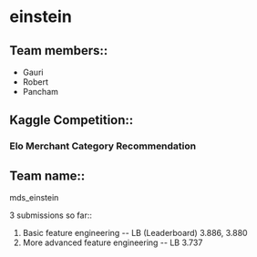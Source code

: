 # einstein

## Team members::
* Gauri
* Robert
* Pancham

## Kaggle Competition::
### Elo Merchant Category Recommendation 

## Team name::
mds_einstein

3 submissions so far::

1. Basic feature engineering -- LB (Leaderboard) 3.886, 3.880
2. More advanced feature engineering -- LB 3.737
